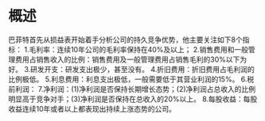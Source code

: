 # 概述
巴菲特首先从损益表开始着手分析公司的持久竞争优势，他主要关注如下8个指标：
1.毛利率：连续10年公司的毛利率保持在40%及以上；
2.销售费用和一般管理费用占销售收入的比例：销售费用及一般管理费用占销售毛利的30%以下为好。
3.研发开支：研发支出极少，甚至没有。
4.折旧费用：折旧费用占毛利润的比例极低。
5.利息费用：利息支出极低，一般需要低于其营业利润的15%。
6.税前利润：
7.净利润：(1)净利润是否保持长期增长态势；(2)净利润占总收入的比例明显高于竞争对手；(3)净利润是否保持在总收入的20%以上。
8.每股收益：每股收益连续10年或者以上都表现出持续上涨态势的公司。